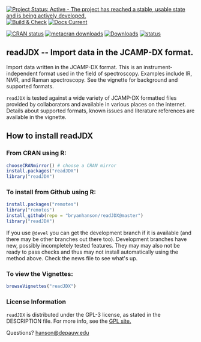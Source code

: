 <!-- Each image below is embedded in an empty link which gives space around each badge -->

[![Project Status: Active - The project has reached a stable, usable state and is being actively developed.](http://www.repostatus.org/badges/latest/active.svg)]() [![Build & Check](https://github.com/bryanhanson/readJDX/workflows/Build-Check/badge.svg)]() [![Docs Current](https://github.com/bryanhanson/readJDX/workflows/Update-Docs/badge.svg)]()

[![CRAN status](https://www.r-pkg.org/badges/version-last-release/readJDX)]() [![metacran downloads](https://cranlogs.r-pkg.org/badges/grand-total/readJDX)]() [![Downloads](https://cranlogs.r-pkg.org/badges/readJDX)]() [![status](https://tinyverse.netlify.com/badge/readJDX)]() 

## readJDX -- Import data in the JCAMP-DX format.

Import data written in the JCAMP-DX format. This is an instrument-independent format used in the field of spectroscopy. Examples include IR, NMR, and Raman spectroscopy. See the vignette for background and supported formats.

`readJDX` is tested against a wide variety of JCAMP-DX formatted files provided by collaborators and available in various places on the internet. Details about supported formats, known issues and literature references are available in the vignette.

## How to install readJDX

### From CRAN using R:

````r
chooseCRANmirror() # choose a CRAN mirror
install.packages("readJDX")
library("readJDX")
````

### To install from Github using R:

````r
install.packages("remotes")
library("remotes")
install_github(repo = "bryanhanson/readJDX@master")
library("readJDX")
````
If you use `@devel` you can get the development branch if it is available (and there may be other branches out there too).  Development branches have new, possibly incompletely tested features.  They may may also not be ready to pass checks and thus may not install automatically using the method above.  Check the news file to see what's up.

### To view the Vignettes:

````r
browseVignettes("readJDX")
````
### License Information

`readJDX` is distributed under the GPL-3 license, as stated in the DESCRIPTION file.  For more info, see the [GPL site.](https://gnu.org/licenses/gpl.html)

Questions?  hanson@depauw.edu

